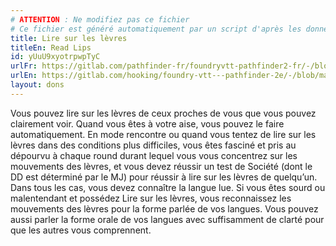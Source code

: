 ```yaml
---
# ATTENTION : Ne modifiez pas ce fichier
# Ce fichier est généré automatiquement par un script d'après les données du module Foundry VTT officiel et de sa traduction
title: Lire sur les lèvres
titleEn: Read Lips
id: yUuU9xyotrpwpTyC
urlFr: https://gitlab.com/pathfinder-fr/foundryvtt-pathfinder2-fr/-/blob/master/data/feats/yUuU9xyotrpwpTyC.htm
urlEn: https://gitlab.com/hooking/foundry-vtt---pathfinder-2e/-/blob/master/packs/data/feats.db/read-lips.json
layout: dons
---
```

Vous pouvez lire sur les lèvres de ceux proches de vous que vous pouvez clairement voir. Quand vous êtes à votre aise, vous pouvez le faire automatiquement. En mode rencontre ou quand vous tentez de lire sur les lèvres dans des conditions plus difficiles, vous êtes fasciné et pris au dépourvu à chaque round durant lequel vous vous concentrez sur les mouvements des lèvres, et vous devez réussir un test de Société (dont le DD est déterminé par le MJ) pour réussir à lire sur les lèvres de quelqu’un. Dans tous les cas, vous devez connaître la langue lue. Si vous êtes sourd ou malentendant et possédez Lire sur les lèvres, vous reconnaissez les mouvements des lèvres pour la forme parlée de vos langues. Vous pouvez aussi parler la forme orale de vos langues avec suffisamment de clarté pour que les autres vous comprennent.
